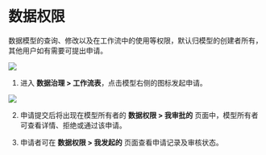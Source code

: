 # 数据权限

数据模型的查询、修改以及在工作流中的使用等权限，默认归模型的创建者所有，其他用户如有需要可提出申请。

![](http://terminus-paas.oss-cn-hangzhou.aliyuncs.com/paas-doc/2022/02/15/ae315f9a-b9d2-44dd-8a0e-0897861a3139.png)

1. 进入 **数据治理 > 工作流表**，点击模型右侧的图标发起申请。

![](http://terminus-paas.oss-cn-hangzhou.aliyuncs.com/paas-doc/2022/02/15/4d549d5e-0955-4112-b489-caccb18a5f49.png)

2. 申请提交后将出现在模型所有者的 **数据权限 > 我审批的** 页面中，模型所有者可查看详情、拒绝或通过该申请。

3. 申请者可在 **数据权限 > 我发起的** 页面查看申请记录及审核状态。
